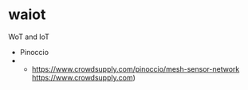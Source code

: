 # waiot
WoT and IoT


+ Pinoccio  
+ + https://www.crowdsupply.com/pinoccio/mesh-sensor-network https://www.crowdsupply.com)
